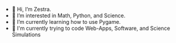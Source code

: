 - 👋 Hi, I’m Zestra.
- 👀 I’m interested in Math, Python, and Science.
- 🌱 I’m currently learning how to use Pygame.
-  I'm currently trying to code Web-Apps, Software, and Science Simulations

<!---
zestra/zestra is a ✨ special ✨ repository because its `README.md` (this file) appears on your GitHub profile.
You can click the Preview link to take a look at your changes.
--->
